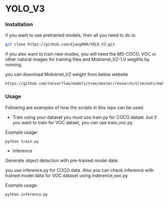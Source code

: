 # YOLO_V3

### Installation
if you want to use pretrained models, then all you need to do is:
```sh
git clone https://github.com/djang000/YOLO_V3.git
```

if you also want to train new modes, you will need the MS-COCO, VOC or other natural images for training files and Mobienet_V2-1.0 wegihts by running.

you can download Mobienet_V2 weight from below website
```sh
https://github.com/tensorflow/models/tree/master/research/slim/nets/mobilenet
```

### Usage

Following are examples of how the scripts in this repo can be used. 

- Train using your dataset
you must use train.py for COCO dataet. but if you want to train for VOC dataet, you can use train_voc.py

Example usage:

```sh
python train.py
```

- Inference

Generate object detection with pre-trained model date.

you use inference.py for COCO data. Also you can check inference with trained model data for VOC dataset using inderence_voc.py

Example usage:

```sh
python inference.py
```	

